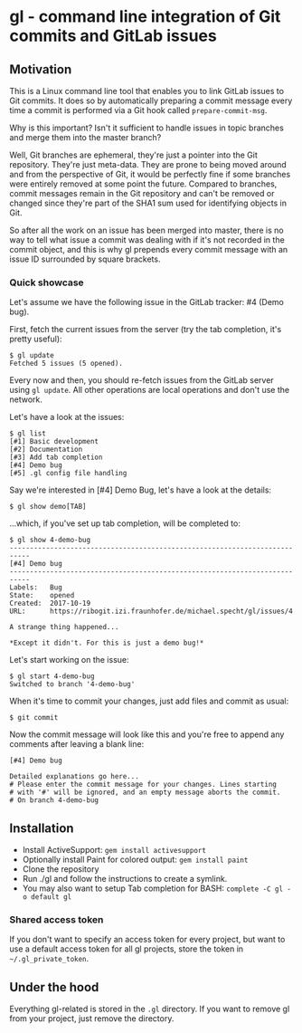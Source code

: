 # gl - command line integration of Git commits and GitLab issues

## Motivation

This is a Linux command line tool that enables you to link GitLab issues to Git commits. It does so by automatically preparing a commit message every time a commit is performed via a Git hook called `prepare-commit-msg`.

Why is this important? Isn't it sufficient to handle issues in topic branches and merge them into the master branch?

Well, Git branches are ephemeral, they're just a pointer into the Git repository. They're just meta-data. They are prone to being moved around and from the perspective of Git, it would be perfectly fine if some branches were entirely removed at some point the future. Compared to branches, commit messages remain in the Git repository and can't be removed or changed since they're part of the SHA1 sum used for identifying objects in Git.

So after all the work on an issue has been merged into master, there is no way to tell what issue a commit was dealing with if it's not recorded in the commit object, and this is why gl prepends every commit message with an issue ID surrounded by square brackets.

### Quick showcase

Let's assume we have the following issue in the GitLab tracker: #4 (Demo bug). 

First, fetch the current issues from the server (try the tab completion, it's pretty useful):

```
$ gl update 
Fetched 5 issues (5 opened).
```

Every now and then, you should re-fetch issues from the GitLab server using `gl update`. All other operations are local operations and don't use the network. 

Let's have a look at the issues:

```
$ gl list
[#1] Basic development
[#2] Documentation
[#3] Add tab completion
[#4] Demo bug
[#5] .gl config file handling
```

Say we're interested in [#4] Demo Bug, let's have a look at the details:

```
$ gl show demo[TAB]
```

...which, if you've set up tab completion, will be completed to:

```
$ gl show 4-demo-bug
---------------------------------------------------------------------------
[#4] Demo bug
---------------------------------------------------------------------------
Labels:   Bug
State:    opened
Created:  2017-10-19
URL:      https://ribogit.izi.fraunhofer.de/michael.specht/gl/issues/4

A strange thing happened...

*Except it didn't. For this is just a demo bug!*
```

Let's start working on the issue:

```
$ gl start 4-demo-bug
Switched to branch '4-demo-bug'
```

When it's time to commit your changes, just add files and commit as usual:

```
$ git commit
```

Now the commit message will look like this and you're free to append any comments after leaving a blank line:

```
[#4] Demo bug

Detailed explanations go here...
# Please enter the commit message for your changes. Lines starting
# with '#' will be ignored, and an empty message aborts the commit.
# On branch 4-demo-bug
```

## Installation

- Install ActiveSupport: `gem install activesupport`
- Optionally install Paint for colored output: `gem install paint`
- Clone the repository
- Run ./gl and follow the instructions to create a symlink.
- You may also want to setup Tab completion for BASH: `complete -C gl -o default gl`

### Shared access token

If you don't want to specify an access token for every project, but want to use a default access token for all gl projects, store the token in `~/.gl_private_token`.

## Under the hood

Everything gl-related is stored in the `.gl` directory. If you want to remove gl from your project, just remove the directory.

